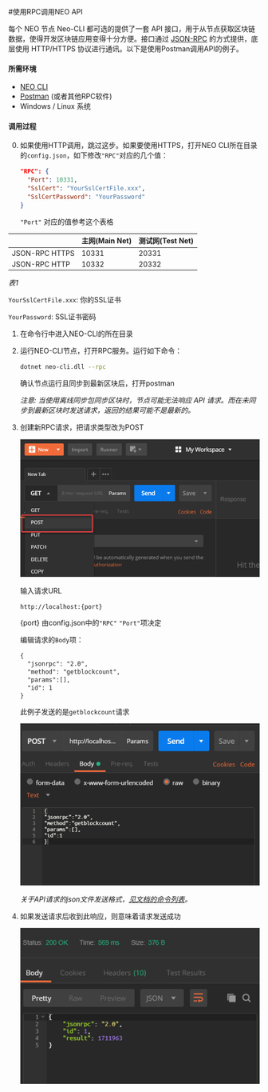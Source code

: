#使用RPC调用NEO API

每个 NEO 节点 Neo-CLI 都可选的提供了一套 API 接口，用于从节点获取区块链数据，使得开发区块链应用变得十分方便。接口通过 [JSON-RPC](http://wiki.geekdream.com/Specification/json-rpc_2.0.html) 的方式提供，底层使用 HTTP/HTTPS 协议进行通讯。以下是使用Postman调用API的例子。

#### 所需环境

- [NEO CLI](https://github.com/neo-project/neo-cli/releases)
- [Postman](https://www.getpostman.com/apps) (或者其他RPC软件)
- Windows / Linux 系统

#### 调用过程

0. 如果使用HTTP调用，跳过这步。如果要使用HTTPS，打开NEO CLI所在目录的`config.json`，如下修改`"RPC"`对应的几个值：

      ```json
      "RPC": {
        "Port": 10331,
        "SslCert": "YourSslCertFile.xxx",
        "SslCertPassword": "YourPassword"
      }
      ```


   `"Port"` 对应的值参考这个表格

|                | 主网(Main Net) | 测试网(Test Net) |
| -------------- | ------------ | ------------- |
| JSON-RPC HTTPS | 10331        | 20331         |
| JSON-RPC HTTP  | 10332        | 20332         |

   *表1*

   `YourSslCertFile.xxx`: 你的SSL证书

   `YourPassword`: SSL证书密码

1. 在命令行中进入NEO-CLI的所在目录

2. 运行NEO-CLI节点，打开RPC服务。运行如下命令：

   ```bash
   dotnet neo-cli.dll --rpc
   ```
   确认节点运行且同步到最新区块后，打开postman 

   *注意: 当使用离线同步包同步区块时，节点可能无法响应 API 请求。而在未同步到最新区块时发送请求，返回的结果可能不是最新的。*

3. 创建新RPC请求，把请求类型改为POST

   ![img](img/postman1.png)

   输入请求URL

   ```
   http://localhost:{port}
   ```

   {port} 由config.json中的`"RPC"` `"Port"`项决定

   编辑请求的`Body`项：

   ```
   {
     "jsonrpc": "2.0",
     "method": "getblockcount",
     "params":[],
     "id": 1
   }
   ```

   此例子发送的是`getblockcount`请求

   ![img](img/Postman2.png)

   *关于API请求的json文件发送格式，[见文档的命令列表](http://docs.neo.org/zh-cn/node/cli/2.7.6/api.html)。*

4. 如果发送请求后收到此响应，则意味着请求发送成功

   ![img](img/Postman3.png)